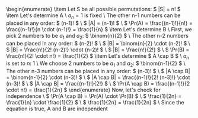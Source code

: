 \begin{enumerate}
\item Let S be all possible permutations: $ |S| = n! $
	\item Let's determine A \\
	      $a_n = 1$ is fixed \\
The other n-1 numbers can be placed in any order: $ (n-1)! $ \\
$ |A| = (n-1)! $ \\
$ \Pr(A) = \frac{(n-1)!}{n!} = \frac{(n-1)!}{n \cdot (n-1)!} = \frac{1}{n} $
	\item Let's determine B \\
	      First, we pick 2 numbers to be $a_1$ and $a_2$: $ \binom{n}{2} $ \\
The other n-2 numbers can be placed in any order: $ (n-2)! $ \\
$ |B| = \binom{n}{2} \cdot (n-2)! $ \\
$ |B| = \frac{n!}{2! (n-2)!} \cdot (n-2)! $ \\
$ |B| = \frac{n!}{2!} $ \\
$ \Pr(B) = \frac{n!}{2! \cdot n!} = \frac{1}{2} $
	\item Let's determine $ A \cap B $ \\
	      $a_n$ is set to $n$: 1 \\
We choose 2 numbers to be $a_1$ and $a_2$: $ \binom{n-1}{2} $ \\
The other n-3 numbers can be placed in any order: $ (n-3)! $ \\
$ |A \cap B| = \binom{n-1}{2} \cdot (n-3)! $ \\
$ |A \cap B| = \frac{(n-1)!}{2! (n-3)!} \cdot (n-3)! $ \\
$ |A \cap B| = \frac{(n-1)!}{2!} $ \\
$ \Pr(A \cap B) = \frac{(n-1)!}{2 \cdot n!} = \frac{1}{2n} $
\end{enumerate}
Now, let's check for independence \\
$ \Pr(A \cap B) = \Pr(A) \cdot \Pr(B) $ \\
$ \frac{1}{2n} = \frac{1}{n} \cdot \frac{1}{2} $ \\
$ \frac{1}{2n} = \frac{1}{2n} $ \\
Since the equation is true, A and B are independent
